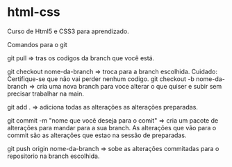 # html-css
 Curso de Html5 e CSS3 para aprendizado.


Comandos para o git

git pull => tras os codigos da branch que você está.

git checkout nome-da-branch => troca para a branch escolhida. Cuidado: Certifique-se que não vai perder nenhum codigo.
git checkout -b nome-da-branch => cria uma nova branch para voce alterar o que quiser e subir sem precisar trabalhar na main.

git add . => adiciona todas as alterações as alterações preparadas.

git commit -m "nome que você deseja para o comit" => cria um pacote de alterações para mandar para a sua branch. As alterações que vão para o commit são as alterações que estao na sessão de preparadas.

git push origin nome-da-branch => sobe as alterações commitadas para o repositorio na branch escolhida.